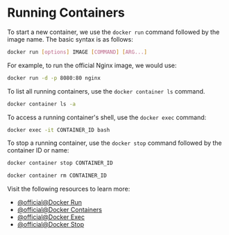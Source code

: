 # Running Containers

To start a new container, we use the `docker run` command followed by the image name. The basic syntax is as follows:

```bash
docker run [options] IMAGE [COMMAND] [ARG...]
```

For example, to run the official Nginx image, we would use:

```bash
docker run -d -p 8080:80 nginx
```

To list all running containers, use the `docker container ls` command.

```bash
docker container ls -a
```

To access a running container's shell, use the `docker exec` command:

```bash
docker exec -it CONTAINER_ID bash
```

To stop a running container, use the `docker stop` command followed by the container ID or name:

```bash
docker container stop CONTAINER_ID
```

```bash
docker container rm CONTAINER_ID
```

Visit the following resources to learn more:

- [@official@Docker Run](https://docs.docker.com/engine/reference/commandline/run/)
- [@official@Docker Containers](https://docs.docker.com/engine/reference/commandline/container/)
- [@official@Docker Exec](https://docs.docker.com/engine/reference/commandline/exec/)
- [@official@Docker Stop](https://docs.docker.com/engine/reference/commandline/stop/)
